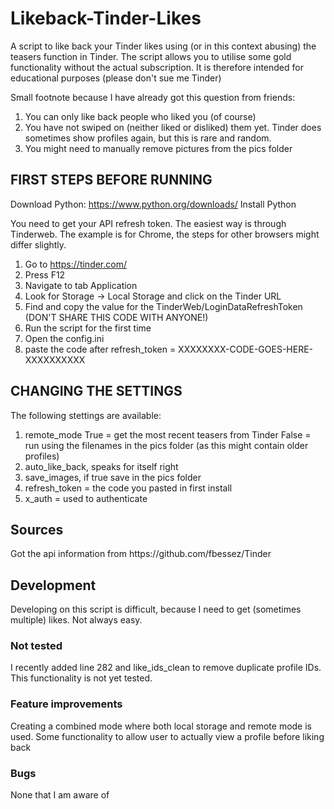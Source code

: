 # Likeback-Tinder-Likes
A script to like back your Tinder likes using (or in this context abusing) the teasers function in Tinder.
The script allows you to utilise some gold functionality without the actual subscription. It is therefore intended for educational purposes (please don't sue me Tinder)

Small footnote because I have already got this question from friends:
1) You can only like back people who liked you (of course)
2) You have not swiped on (neither liked or disliked) them yet. Tinder does sometimes show profiles again, but this is rare and random.
3) You might need to manually remove pictures from the pics folder



<h2>FIRST STEPS BEFORE RUNNING</h2>

Download Python: https://www.python.org/downloads/
Install Python

You need to get your API refresh token. The easiest way is through Tinderweb. The example is for Chrome, the steps for other browsers might differ slightly.
1) Go to https://tinder.com/
2) Press F12
3) Navigate to tab Application
4) Look for Storage -> Local Storage and click on the Tinder URL
5) Find and copy the value for the TinderWeb/LoginDataRefreshToken (DON'T SHARE THIS CODE WITH ANYONE!)
6) Run the script for the first time
7) Open the config.ini
8) paste the code after refresh_token = XXXXXXXX-CODE-GOES-HERE-XXXXXXXXXX 



<h2>CHANGING THE SETTINGS</h2>

The following stettings are available:
1) remote_mode 
        True = get the most recent teasers from Tinder
        False = run using the filenames in the pics folder (as this might contain older profiles)
2) auto_like_back, speaks for itself right
3) save_images, if true save in the pics folder
4) refresh_token = the code you pasted in first install
5) x_auth = used to authenticate


<h2>Sources</h2>
Got the api information from https://github.com/fbessez/Tinder

<h2>Development</h2>
Developing on this script is difficult, because I need to get (sometimes multiple) likes. Not always easy.

<h3>Not tested</h3>
I recently added line 282 and like_ids_clean to remove duplicate profile IDs. This functionality is not yet tested.

<h3>Feature improvements</h3>
Creating a combined mode where both local storage and remote mode is used.
Some functionality to allow user to actually view a profile before liking back

<h3>Bugs</h3>
None that I am aware of
